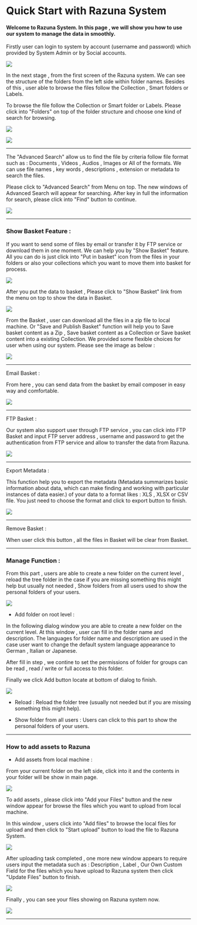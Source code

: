 # Quick Start with Razuna System

#### Welcome to Razuna System. In this page , we will show you how to use our system to manage the data in smoothly.

Firstly user can login to system by account (username and password) which provided by System Admin or by Social accounts.

![](http://demo.padma.razuna.org/index.cfm?fa=c.serve_file&type=img&file_id=14B15913D4504A4783EDD39660B15675&v=o)

In the next stage , from the first screen of the Razuna system. We can see the structure of the folders from the left side within folder names. Besides of this , user able to browse the files follow the Collection , Smart folders or Labels. 

To browse the file follow the Collection or Smart folder or Labels. Please click into "Folders" on top of the folder structure and choose one kind of search for browsing.

![](http://demo.padma.razuna.org/index.cfm?fa=c.serve_file&type=img&file_id=5FDCE69A02EC44E584B79A9A71A167DA&v=o)

![](http://demo.padma.razuna.org/index.cfm?fa=c.serve_file&type=img&file_id=BF22908311B1457CBBDB87DE786EB8C6&v=o)
___
The "Advanced Search" allow us to find the file by criteria follow file format such as : Documents , Videos , Audios , Images or All of the formats. We can use file names , key words , descriptions , extension or metadata to search the files.

Please click to "Advanced Search" from Menu on top. The new windows of Advanced Search will appear for searching. After key in full the information for search, please click into "Find" button to continue.

![](http://demo.padma.razuna.org/index.cfm?fa=c.serve_file&type=img&file_id=986E0D640CC344F1A77F070025616883&v=o)
___
### Show Basket Feature :

If you want to send some of files by email or transfer it by FTP service or download them in one moment. We can help you by "Show Basket" feature. All you can do is just click into "Put in basket" icon from the files in your folders or also your collections which you want to move them into basket for process.

![](http://demo.padma.razuna.org/index.cfm?fa=c.serve_file&type=img&file_id=A4829B3A3E7F4FF38CC710F326205610&v=o)

After you put the data to basket , Please click to "Show Basket" link from the menu on top to show the data in Basket.

![](http://demo.padma.razuna.org/index.cfm?fa=c.serve_file&type=img&file_id=7DD0A261DD7D4ED492AC44EA9514BC1E&v=o)

From the Basket , user can download all the files in a zip file to local machine. Or "Save and Publish Basket" function will help you to Save basket content as a Zip , Save basket content as a Collection or Save basket content into a existing Collection. We provided some flexible choices for user when using our system. Please see the image as below :

![](http://demo.padma.razuna.org/index.cfm?fa=c.serve_file&type=img&file_id=295607F3675444869D89AA438C6981D1&v=o)
___
Email Basket : 

From here , you can send data from the basket by email composer in easy way and comfortable.

![](http://demo.padma.razuna.org/index.cfm?fa=c.serve_file&type=img&file_id=360DA4625AB14E3383C6398568694352&v=o)
___
FTP Basket :

Our system also support user through FTP service , you can click into FTP Basket and input FTP server address , username and password to get the authentication from FTP service and allow to transfer the data from Razuna.

![](http://demo.padma.razuna.org/index.cfm?fa=c.serve_file&type=img&file_id=2F0D2B8945E94F83BB42CEF390802864&v=o)
___

Export Metadata :

This function help you to export the metadata (Metadata summarizes basic information about data, which can make finding and working with particular instances of data easier.) of your data to a format likes :  XLS , XLSX or CSV file. You just need to choose the format and click to export button to finish.

![](http://demo.padma.razuna.org/index.cfm?fa=c.serve_file&type=img&file_id=D5C9D9B167A2457BAE5A25FA9DB98036&v=o)
___
Remove Basket :

When user click this button , all the files in Basket will be clear from Basket.
___

### Manage Function :

From this part , users are able to create a new folder on the current level , reload the tree folder in the case if you are missing something this might help but usually not needed , Show folders from all users used to show the personal folders of your users.

![](http://demo.padma.razuna.org/index.cfm?fa=c.serve_file&type=img&file_id=09A946319142475DB0A0C69ED0FB0F8B&v=o)

* Add folder on root level :

In the following dialog window you are able to create a new folder on the current level. At this window , user can fill in the folder name and description. The languages for folder name and description are used in the case user want to change the default system language appearance to German , Italian or Japanese. 

After fill in step , we contine to set the permissions of folder for groups can be read , read / write or full access to this folder.

Finally we click Add button locate at bottom of dialog to finish.

![](http://demo.padma.razuna.org/index.cfm?fa=c.serve_file&type=img&file_id=70953A66B4884511BCD8AFBC7CFAF455&v=o)

* Reload :
Reload the folder tree (usually not needed but if you are missing something this might help).

* Show folder from all users :
Users can click to this part to show the personal folders of your users.
___

### How to add assets to Razuna

* Add assets from local machine :

From your current folder on the left side, click into it and the contents in your folder will be show in main page. 

![](http://demo.padma.razuna.org/index.cfm?fa=c.serve_file&type=img&file_id=CB81B9F2B913431EBC9B3D7035AC9213&v=o)

To add assets , please click into "Add your Files" button and the new window appear for browse the files which you want to upload from local machine.

In this window , users click into "Add files" to browse the local files for upload and then click to "Start upload" button to load the file to Razuna System.

![](http://demo.padma.razuna.org/index.cfm?fa=c.serve_file&type=img&file_id=53BD075E0233419596DBE06C79E3E9D8&v=o)

After uploading task completed , one more new window appears to require users input the metadata such as : Description , Label , Our Own Custom Field for the files which you have upload to Razuna system then click "Update Files" button to finish.

![](http://demo.padma.razuna.org/index.cfm?fa=c.serve_file&type=img&file_id=31D198A2F20541DDBF9577B82A609232&v=o)

Finally , you can see your files showing on Razuna system now.

![](http://demo.padma.razuna.org/index.cfm?fa=c.serve_file&type=img&file_id=3ADA364B1F0A45C99B52D89E1E04A9A2&v=o)
___

